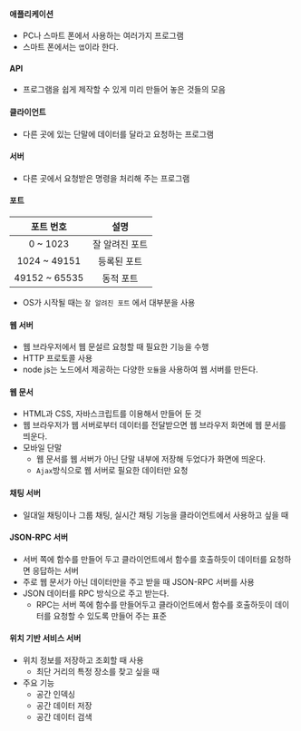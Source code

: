 #### 애플리케이션

- PC나 스마트 폰에서 사용하는 여러가지 프로그램
- 스마트 폰에서는 `앱`이라 한다.

#### API

- 프로그램을 쉽게 제작할 수 있게 미리 만들어 놓은 것들의 모음

#### 클라이언트

- 다른 곳에 있는 단말에 데이터를 달라고 요청하는 프로그램

#### 서버

- 다른 곳에서 요청받은 명령을 처리해 주는 프로그램

#### 포트

|   포트 번호   |      설명      |
| :-----------: | :------------: |
|   0 ~ 1023    | 잘 알려진 포트 |
| 1024 ~ 49151  |  등록된 포트   |
| 49152 ~ 65535 |   동적 포트    |

- OS가 시작될 때는 `잘 알려진 포트` 에서 대부분을 사용

#### 웹 서버

- 웹 브라우저에서 웹 문설르 요청할 때 필요한 기능을 수행
- HTTP 프로토콜 사용
- node js는 노드에서 제공하는 다양한 `모듈`을 사용하여 웹 서버를 만든다.

#### 웹 문서

- HTML과 CSS, 자바스크립트를 이용해서 만들어 둔 것
- 웹 브라우저가 웹 서버로부터 데이터를 전달받으면 웹 브라우저 화면에 웹 문서를 띄운다.
- 모바일 단말
  - 웹 문서를 웹 서버가 아닌 단말 내부에 저장해 두었다가 화면에 띄운다.
  - `Ajax`방식으로 웹 서버로 필요한 데이터만 요청 

#### 채팅 서버

- 일대일 채팅이나 그룹 채팅, 실시간 채팅 기능을 클라이언트에서 사용하고 싶을 때

#### JSON-RPC 서버

- 서버 쪽에 함수를 만들어 두고 클라이언트에서 함수를 호출하듯이 데이터를 요청하면 응답하는 서버
- 주로 웹 문서가 아닌 데이터만을 주고 받을 때 JSON-RPC 서버를 사용
- JSON 데이터를 RPC 방식으로 주고 받는다.
  - RPC는 서버 쪽에 함수를 만들어두고 클라이언트에서 함수를 호출하듯이 데이터를 요청할 수 있도록 만들어 주는 표준

#### 위치 기반 서비스 서버

- 위치 정보를 저장하고 조회할 때 사용
  - 최단 거리의 특정 장소를 찾고 싶을 때
- 주요 기능
  - 공간 인덱싱
  - 공간 데이터 저장
  - 공간 데이터 검색